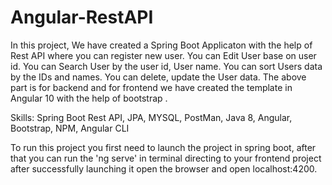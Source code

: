 # Angular-RestAPI

In this project, We have created a Spring Boot Applicaton with the help of Rest API where you can register new user. You can Edit User base on user id. You can Search User by the user id, User name. You can sort Users data by the IDs and names. You can delete, update the User data.
The above part is for backend and for frontend we have created the template in Angular 10 with the help of bootstrap .

Skills: Spring Boot Rest API, JPA, MYSQL, PostMan, Java 8, Angular, Bootstrap, NPM, Angular CLI

To run this project you first need to launch the project in spring boot, after that you can run the 'ng serve' in terminal directing to your frontend project after successfully launching it open the browser and open localhost:4200. 
